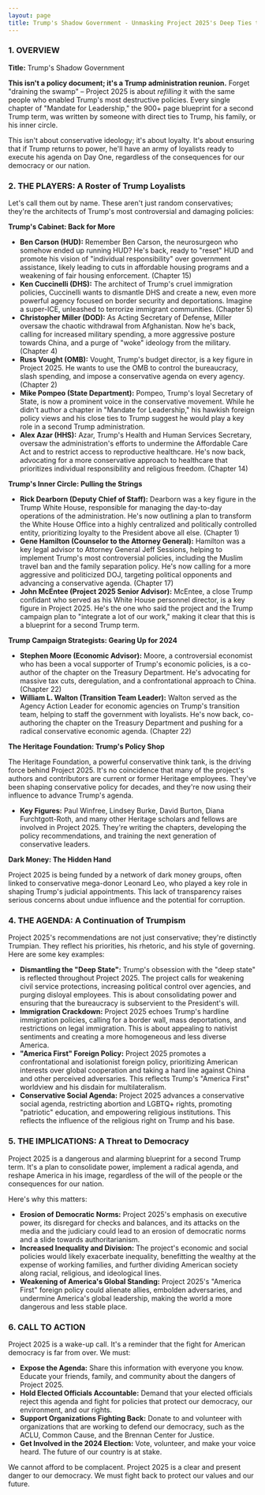 ```yaml
---
layout: page
title: Trump's Shadow Government - Unmasking Project 2025's Deep Ties to Trump and His Inner Circle
---
```


### 1. OVERVIEW

**Title:** Trump's Shadow Government

**This isn't a policy document; it's a Trump administration reunion.** Forget "draining the swamp" – Project 2025 is about *refilling* it with the same people who enabled Trump's most destructive policies. Every single chapter of "Mandate for Leadership," the 900+ page blueprint for a second Trump term, was written by someone with direct ties to Trump, his family, or his inner circle. 

This isn't about conservative ideology; it's about loyalty. It's about ensuring that if Trump returns to power, he'll have an army of loyalists ready to execute his agenda on Day One, regardless of the consequences for our democracy or our nation.

### 2. THE PLAYERS: A Roster of Trump Loyalists

Let's call them out by name. These aren't just random conservatives; they're the architects of Trump's most controversial and damaging policies:

**Trump's Cabinet: Back for More**

* **Ben Carson (HUD):** Remember Ben Carson, the neurosurgeon who somehow ended up running HUD? He's back, ready to "reset" HUD and promote his vision of "individual responsibility" over government assistance, likely leading to cuts in affordable housing programs and a weakening of fair housing enforcement. (Chapter 15)
* **Ken Cuccinelli (DHS):** The architect of Trump's cruel immigration policies, Cuccinelli wants to dismantle DHS and create a new, even more powerful agency focused on border security and deportations. Imagine a super-ICE, unleashed to terrorize immigrant communities. (Chapter 5)
* **Christopher Miller (DOD):**  As Acting Secretary of Defense, Miller oversaw the chaotic withdrawal from Afghanistan. Now he's back, calling for increased military spending, a more aggressive posture towards China, and a purge of "woke" ideology from the military. (Chapter 4)
* **Russ Vought (OMB):**  Vought, Trump's budget director, is a key figure in Project 2025. He wants to use the OMB to control the bureaucracy, slash spending, and impose a conservative agenda on every agency. (Chapter 2)
* **Mike Pompeo (State Department):**  Pompeo, Trump's loyal Secretary of State, is now a prominent voice in the conservative movement. While he didn't author a chapter in "Mandate for Leadership," his hawkish foreign policy views and his close ties to Trump suggest he would play a key role in a second Trump administration.
* **Alex Azar (HHS):**  Azar, Trump's Health and Human Services Secretary, oversaw the administration's efforts to undermine the Affordable Care Act and to restrict access to reproductive healthcare. He's now back, advocating for a more conservative approach to healthcare that prioritizes individual responsibility and religious freedom. (Chapter 14)

**Trump's Inner Circle: Pulling the Strings**

* **Rick Dearborn (Deputy Chief of Staff):**  Dearborn was a key figure in the Trump White House, responsible for managing the day-to-day operations of the administration. He's now outlining a plan to transform the White House Office into a highly centralized and politically controlled entity, prioritizing loyalty to the President above all else. (Chapter 1)
* **Gene Hamilton (Counselor to the Attorney General):**  Hamilton was a key legal advisor to Attorney General Jeff Sessions, helping to implement Trump's most controversial policies, including the Muslim travel ban and the family separation policy. He's now calling for a more aggressive and politicized DOJ, targeting political opponents and advancing a conservative agenda. (Chapter 17)
* **John McEntee (Project 2025 Senior Advisor):**  McEntee, a close Trump confidant who served as his White House personnel director, is a key figure in Project 2025. He's the one who said the project and the Trump campaign plan to "integrate a lot of our work," making it clear that this is a blueprint for a second Trump term.

**Trump Campaign Strategists:  Gearing Up for 2024**

* **Stephen Moore (Economic Advisor):**  Moore, a controversial economist who has been a vocal supporter of Trump's economic policies, is a co-author of the chapter on the Treasury Department. He's advocating for massive tax cuts, deregulation, and a confrontational approach to China. (Chapter 22)
* **William L. Walton (Transition Team Leader):**  Walton served as the Agency Action Leader for economic agencies on Trump's transition team, helping to staff the government with loyalists. He's now back, co-authoring the chapter on the Treasury Department and pushing for a radical conservative economic agenda. (Chapter 22)

**The Heritage Foundation: Trump's Policy Shop**

The Heritage Foundation, a powerful conservative think tank, is the driving force behind Project 2025. It's no coincidence that many of the project's authors and contributors are current or former Heritage employees. They've been shaping conservative policy for decades, and they're now using their influence to advance Trump's agenda.

* **Key Figures:**  Paul Winfree, Lindsey Burke, David Burton, Diana Furchtgott-Roth, and many other Heritage scholars and fellows are involved in Project 2025. They're writing the chapters, developing the policy recommendations, and training the next generation of conservative leaders.

**Dark Money:  The Hidden Hand**

Project 2025 is being funded by a network of dark money groups, often linked to conservative mega-donor Leonard Leo, who played a key role in shaping Trump's judicial appointments. This lack of transparency raises serious concerns about undue influence and the potential for corruption.

### 4. THE AGENDA: A Continuation of Trumpism

Project 2025's recommendations are not just conservative; they're distinctly Trumpian. They reflect his priorities, his rhetoric, and his style of governing. Here are some key examples:

* **Dismantling the "Deep State":**  Trump's obsession with the "deep state" is reflected throughout Project 2025. The project calls for weakening civil service protections, increasing political control over agencies, and purging disloyal employees. This is about consolidating power and ensuring that the bureaucracy is subservient to the President's will.
* **Immigration Crackdown:**  Project 2025 echoes Trump's hardline immigration policies, calling for a border wall, mass deportations, and restrictions on legal immigration. This is about appealing to nativist sentiments and creating a more homogeneous and less diverse America.
* **"America First" Foreign Policy:**  Project 2025 promotes a confrontational and isolationist foreign policy, prioritizing American interests over global cooperation and taking a hard line against China and other perceived adversaries. This reflects Trump's "America First" worldview and his disdain for multilateralism.
* **Conservative Social Agenda:**  Project 2025 advances a conservative social agenda, restricting abortion and LGBTQ+ rights, promoting "patriotic" education, and empowering religious institutions. This reflects the influence of the religious right on Trump and his base.

### 5. THE IMPLICATIONS: A Threat to Democracy

Project 2025 is a dangerous and alarming blueprint for a second Trump term. It's a plan to consolidate power, implement a radical agenda, and reshape America in his image, regardless of the will of the people or the consequences for our nation.

Here's why this matters:

* **Erosion of Democratic Norms:**  Project 2025's emphasis on executive power, its disregard for checks and balances, and its attacks on the media and the judiciary could lead to an erosion of democratic norms and a slide towards authoritarianism.
* **Increased Inequality and Division:**  The project's economic and social policies would likely exacerbate inequality, benefitting the wealthy at the expense of working families, and further dividing American society along racial, religious, and ideological lines.
* **Weakening of America's Global Standing:**  Project 2025's "America First" foreign policy could alienate allies, embolden adversaries, and undermine America's global leadership, making the world a more dangerous and less stable place.

### 6. CALL TO ACTION

Project 2025 is a wake-up call. It's a reminder that the fight for American democracy is far from over. We must:

* **Expose the Agenda:**  Share this information with everyone you know. Educate your friends, family, and community about the dangers of Project 2025.
* **Hold Elected Officials Accountable:**  Demand that your elected officials reject this agenda and fight for policies that protect our democracy, our environment, and our rights.
* **Support Organizations Fighting Back:**  Donate to and volunteer with organizations that are working to defend our democracy, such as the ACLU, Common Cause, and the Brennan Center for Justice.
* **Get Involved in the 2024 Election:**  Vote, volunteer, and make your voice heard. The future of our country is at stake.

We cannot afford to be complacent. Project 2025 is a clear and present danger to our democracy. We must fight back to protect our values and our future. 
